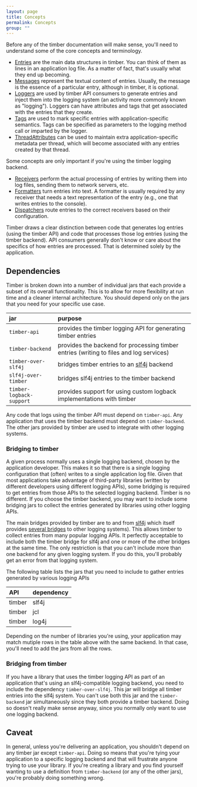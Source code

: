 ```yaml
---
layout: page
title: Concepts
permalink: Concepts
group: ""
---
```


Before any of the timber documentation will make sense, you'll need to understand some of the core concepts and
terminology.

* [Entries](timber-api/Entries) are the main data structures in timber. You can think of them as lines in an 
application log file. As a matter of fact, that's usually what they end up becoming.
* [Messages](timber-api/Messages) represent the textual content of entries.  Usually, the message is the essence of 
a particular entry, although in timber, it is optional.
* [Loggers](timber-api/Loggers) are used by timber API consumers to generate entries and inject them into the logging 
system (an activity more commonly known as "logging"). Loggers can have attributes and tags that get associated with 
the entries that they create.
* [Tags](timber-api/Tags) are used to mark specific entries with application-specific semantics.  Tags can be 
specified as parameters to the logging method call or imparted by the logger.
* [ThreadAttributes](timber-api/ThreadAttributes) can be used to maintain extra application-specific metadata per 
thread, which will become associated with any entries created by that thread.

Some concepts are only important if you're using the timber logging backend.

* [Receivers](timber-backend/Receivers) perform the actual processing of entries by writing them into log files, 
sending them to network servers, etc.
* [Formatters](timber-backend/Formatters) turn entries into text.  A formatter is usually required by any receiver 
that needs a text representation of the entry (e.g., one that writes entries to the console).
* [Dispatchers](timber-backend/Dispatchers) route entries to the correct receivers based on their configuration.

Timber draws a clear distinction between code that generates log entries (using the timber API) and code that
processes those log entries (using the timber backend). API consumers generally don't know or care about the
specifics of how entries are processed.  That is determined solely by the application.


## Dependencies

Timber is broken down into a number of individual jars that each provide a subset of its overall functionality.  This
is to allow for more flexibility at run time and a cleaner internal architecture.  You should depend only on the
jars that you need for your specific use case.

|jar|purpose|
|:-|:-|
|`timber-api`|provides the timber logging API for generating timber entries|
|`timber-backend`|provides the backend for processing timber entries (writing to files and log services)|
|`timber-over-slf4j`|bridges timber entries to an [slf4j](http://www.slf4j.org/) backend|
|`slf4j-over-timber`|bridges slf4j entries to the timber backend|
|`timber-logback-support`|provides support for using custom logback implementations with timber|

Any code that logs using the timber API must depend on `timber-api`.  Any application that uses the timber backend
must depend on `timber-backend`.  The other jars provided by timber are used to integrate with other logging systems.

### Bridging to timber

A given process normally uses a single logging backend, chosen by the application developer.  This makes it so that
there is a single logging configuration that (often) writes to a single application log file.  Given that most
applications take advantage of third-party libraries (written by different developers using different logging APIs),
some bridging is required to get entries from those APIs to the selected logging backend.  Timber is no different.
If you choose the timber backend, you may want to include some bridging jars to collect the entries generated by
libraries using other logging APIs.

The main bridges provided by timber are to and from [slf4j](http://www.slf4j.org/) which itself provides
[several bridges](http://www.slf4j.org/legacy.html) to other logging systems).  This allows timber to collect entries
from many popular logging APIs.  It perfectly acceptable to include both the timber bridge for slf4j and one or more
of the other bridges at the same time.  The only restriction is that you can't include more than one backend for any
given logging system.  If you do this, you'll probably get an error from that logging system.

The following table lists the jars that you need to include to gather entries generated by various logging APIs

|API|dependency|
|:-|:-|
|timber|slf4j|`slf4j-over-timber`|
|timber|jcl|`jcl-over-slf4j`, `slf4j-over-timber`|
|timber|log4j|`log4j-over-slf4j`, `slf4j-over-timber`|

Depending on the number of libraries you're using, your application may match mutiple rows in the table above with
the same backend. In that case, you'll need to add the jars from all the rows.

### Bridging from timber

If you have a library that uses the timber logging API as part of an application that's using an slf4j-compatible
logging backend, you need to include the dependency `timber-over-slf4j`.  This jar will bridge all timber entries
into the slf4j system.  You can't use both this jar and the `timber-backend` jar simultaneously since they both
provide a timber backend.  Doing so doesn't really make sense anyway, since you normally only want to use one
logging backend.

## Caveat

In general, unless you're delivering an application, you shouldn't depend on any timber jar except `timber-api`.
Doing so means that you're tying your application to a specific logging backend and that will frustrate anyone
trying to use your library.  If you're creating a library and you find yourself wanting to use a definition from
`timber-backend` (or any of the other jars), you're probably doing something wrong.
